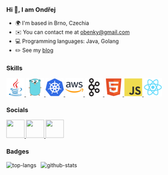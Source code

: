 ### Hi 👋, I am Ondřej

* 🌍 I'm based in Brno, Czechia
* ✉️ You can contact me at [obenky@gmail.com](mailto:obenky@gmail.com)
* 💻 Programming languages: Java, Golang
* ✏️ See my [blog](https://tantalor93.github.io/about/)


### Skills

<p align="left"> 
  <a href="https://www.oracle.com/java/" target="_blank" rel="noreferrer"> 
    <picture> 
      <img src="https://raw.githubusercontent.com/devicons/devicon/master/icons/java/java-original.svg" width="48" height="48" /> 
    </picture> 
  </a>
  <a href="https://go.dev/" target="_blank" rel="noreferrer"> 
    <picture> 
      <img src="https://raw.githubusercontent.com/devicons/devicon/refs/heads/master/icons/go/go-original.svg" width="48" height="48" /> 
    </picture> 
  </a>
  <a href="https://kubernetes.io/" target="_blank" rel="noreferrer"> 
    <picture> 
      <img src="https://raw.githubusercontent.com/devicons/devicon/refs/heads/master/icons/kubernetes/kubernetes-original.svg" width="48" height="48" /> 
    </picture> 
  </a>
  <a href="https://aws.amazon.com/" target="_blank" rel="noreferrer"> 
    <picture> 
      <img src="https://raw.githubusercontent.com/devicons/devicon/refs/heads/master/icons/amazonwebservices/amazonwebservices-original-wordmark.svg" width="48" height="48" /> 
    </picture> 
  </a>
  <a href="https://kafka.apache.org/" target="_blank" rel="noreferrer"> 
    <picture> 
      <img src="https://raw.githubusercontent.com/devicons/devicon/refs/heads/master/icons/apachekafka/apachekafka-original.svg" width="48" height="48" /> 
    </picture> 
  </a>
  <a href="https://www.w3.org/html/" target="_blank" rel="noreferrer"> 
    <picture> 
      <img src="https://raw.githubusercontent.com/devicons/devicon/refs/heads/master/icons/html5/html5-original.svg" width="48" height="48" /> 
    </picture> 
  </a>
  <a href="https://developer.mozilla.org/en-US/docs/Web/JavaScript" target="_blank" rel="noreferrer"> 
    <picture> 
      <img src="https://raw.githubusercontent.com/devicons/devicon/refs/heads/master/icons/javascript/javascript-original.svg" width="48" height="48" /> 
    </picture> 
  </a>
  <a href="https://react.dev/" target="_blank" rel="noreferrer"> 
    <picture> 
      <img src="https://raw.githubusercontent.com/devicons/devicon/refs/heads/master/icons/react/react-original.svg" width="48" height="48" /> 
    </picture> 
  </a>
</p>

### Socials

<p align="left"> 
  <a href="https://www.github.com/tantalor93" target="_blank" rel="noreferrer"> 
    <picture> 
      <img src="https://cdn.jsdelivr.net/npm/simple-icons@3.0.1/icons/github.svg" width="48" height="48" /> 
    </picture> 
  </a>
  <a href="http://www.medium.com/@obenky" target="_blank" rel="noreferrer"> 
    <picture> 
      <img src="https://cdn.jsdelivr.net/npm/simple-icons@3.0.1/icons/medium.svg" width="48" height="48" /> 
    </picture> 
  </a>
    <a href="https://www.linkedin.com/in/ond%C5%99ej-benkovsk%C3%BD-5b0842ba/" target="_blank" rel="noreferrer"> 
    <picture> 
      <img src="https://cdn.jsdelivr.net/npm/simple-icons@3.0.1/icons/linkedin.svg" width="48" height="48" /> 
    </picture> 
  </a>
</p>

### Badges

<p>
  <img height=200 align="center" src="https://benky-github-readme-stats.vercel.app/api/top-langs/?username=tantalor93&layout=compact&role=OWNER&hide=tex" alt="top-langs"/>
  &nbsp;
  <img height=200 align="center" src="https://benky-github-readme-stats.vercel.app/api?username=tantalor93&show_icons=true&role=OWNER&card_width=350px" alt="github-stats" />
</p> 
